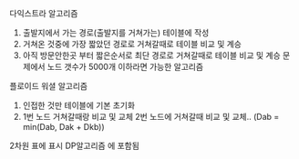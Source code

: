 다익스트라 알고리즘
1. 출발지에서 가는 경로(출발지를 거쳐가는) 테이블에 작성
2. 거쳐온 것중에 가장 짧았던 경로로 거쳐갈때로 테이블 비교 및 계승
3. 아직 방문안한곳 부터 짧은순서로 최단 경로로 거쳐갈때로 테이블 비교 및 계승
문제에서 노드 갯수가 5000개 이하라면 가능한 알고리즘

플로이드 워셜 알고리즘
1. 인접한 것만 테이블에 기본 초기화
2. 1번 노드 거쳐갈때랑 비교 및 교체 2번 노드에 거쳐갈때 비교 및 교체..
(Dab = min(Dab, Dak + Dkb))

2차원 표에 표시 DP알고리즘 에 포함됨

